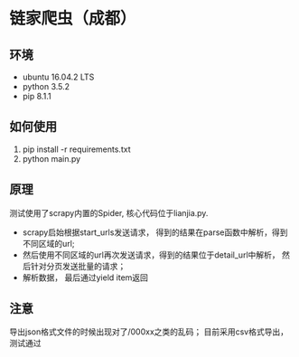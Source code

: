 # 链家爬虫（成都）
## 环境
* ubuntu 16.04.2 LTS
* python 3.5.2
* pip 8.1.1

## 如何使用
1. pip install -r requirements.txt
2. python main.py

## 原理
测试使用了scrapy内置的Spider, 核心代码位于lianjia.py.
* scrapy启始根据start_urls发送请求， 得到的结果在parse函数中解析，得到不同区域的url;
* 然后使用不同区域的url再次发送请求，得到的结果位于detail_url中解析， 然后针对分页发送批量的请求；
* 解析数据， 最后通过yield item返回

## 注意
导出json格式文件的时候出现对了/000xx之类的乱码；
目前采用csv格式导出，测试通过